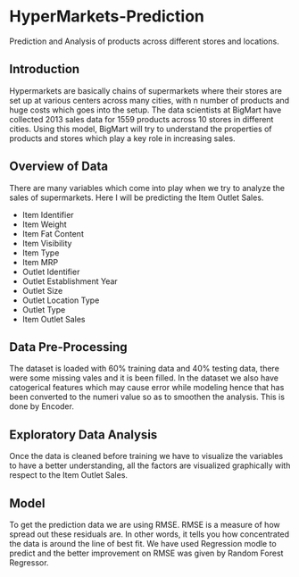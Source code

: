 # HyperMarkets-Prediction
Prediction and Analysis of products across different stores and locations.

## Introduction
Hypermarkets are basically chains of supermarkets where their stores are set up at various centers across many cities, with n number of products and huge costs which goes into the setup. The data scientists at BigMart have collected 2013 sales data for 1559 products across 10 stores in different cities. Using this model, BigMart will try to understand the properties of products and stores which play a key role in increasing sales.

## Overview of Data
There are many variables which come into play when we try to analyze the sales of supermarkets. Here I will be predicting the Item Outlet Sales. 

- Item Identifier
- Item Weight
- Item Fat Content
- Item Visibility
- Item Type
- Item MRP
- Outlet Identifier
- Outlet Establishment Year
- Outlet Size
- Outlet Location Type
- Outlet Type
- Item Outlet Sales

## Data Pre-Processing

The dataset is loaded with 60% training data and 40% testing data, there were some missing vales and it is been filled. In the dataset we also have catogerical features which may cause error while modeling hence that has been converted to the numeri value so as to smoothen the analysis. This is done by Encoder.

## Exploratory Data Analysis

Once the data is cleaned before training we have to visualize the variables to have a better understanding, all the factors are visualized graphically with respect to the Item Outlet Sales.

## Model

To get the prediction data we are using RMSE. RMSE is a measure of how spread out these residuals are. In other words, it tells you how concentrated the data is around the line of best fit. We have used Regression modle to predict and the better improvement on RMSE was given by Random Forest Regressor.
